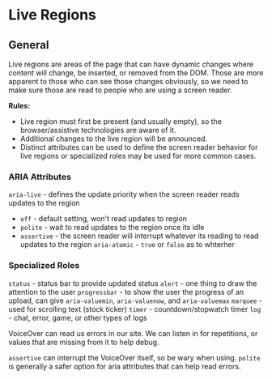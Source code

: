 # Live Regions

## General

Live regions are areas of the page that can have dynamic changes where content will change, be inserted, or removed from the DOM. Those are more apparent to those who can see those changes obviously, so we need to make sure those are read to people who are using a screen reader.

**Rules:**

- Live region must first be present (and usually empty), so the browser/assistive technologies are aware of it.
- Additional changes to the live region will be announced.
- Distinct attributes can be used to define the screen reader behavior for live regions or specialized roles may be used for more common cases.

### ARIA Attributes
`aria-live` - defines the update priority when the screen reader reads updates to the region
  - `off` - default setting, won't read updates to region
  - `polite` - wait to read updates to the region once its idle
  - `assertive` - the screen reader will interrupt whatever its reading to read updates to the region
`aria-atomic` - `true` or `false` as to whterher


### Specialized Roles
`status` - status bar to provide updated status
`alert` - one thing to draw the attention to the user
`progressbar` - to show the user the progress of an upload, can give `aria-valuemin`, `aria-valuenow`, and `aria-valuemax`
`marquee` - used for scrolling text (stock ticker)
`timer` - countdown/stopwatch timer
`log` - chat, error, game, or other types of logs

VoiceOver can read us errors in our site. We can listen in for repetitions, or values that are missing from it to help debug.

`assertive` can interrupt the VoiceOver itself, so be wary when using. `polite` is generally a safer option for aria attributes that can help read errors.
